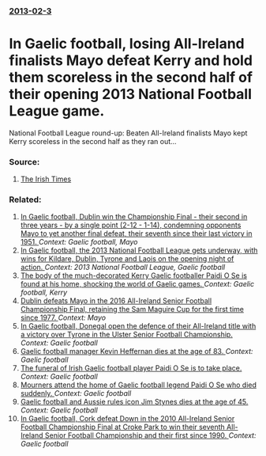### [2013-02-3](/news/2013/02/3/index.md)

# In Gaelic football, losing All-Ireland finalists Mayo defeat Kerry and hold them scoreless in the second half of their opening 2013 National Football League game. 

 National Football League round-up: Beaten All-Ireland finalists Mayo kept Kerry scoreless in the second half as they ran out&hellip;


### Source:

1. [The Irish Times](http://www.irishtimes.com/sports/gaa/2013/0203/1224329601598.html)

### Related:

1. [In Gaelic football, Dublin win the Championship Final - their second in three years - by a single point (2-12 - 1-14), condemning opponents Mayo to yet another final defeat, their seventh  since their last victory in 1951. ](/news/2013/09/22/in-gaelic-football-dublin-win-the-championship-final-their-second-in-three-years-by-a-single-point-2-12-1-14-condemning-opponents.md) _Context: Gaelic football, Mayo_
2. [In Gaelic football, the 2013 National Football League gets underway, with wins for Kildare, Dublin, Tyrone and Laois on the opening night of action. ](/news/2013/02/2/in-gaelic-football-the-2013-national-football-league-gets-underway-with-wins-for-kildare-dublin-tyrone-and-laois-on-the-opening-night-of.md) _Context: 2013 National Football League, Gaelic football_
3. [The body of the much-decorated Kerry Gaelic footballer Paidi O Se is found at his home, shocking the world of Gaelic games. ](/news/2012/12/15/the-body-of-the-much-decorated-kerry-gaelic-footballer-pa-ida-a-sa-c-is-found-at-his-home-shocking-the-world-of-gaelic-games.md) _Context: Gaelic football, Kerry_
4. [Dublin defeats Mayo in the 2016 All-Ireland Senior Football Championship Final, retaining the Sam Maguire Cup for the first time since 1977. ](/news/2016/10/1/dublin-defeats-mayo-in-the-2016-all-ireland-senior-football-championship-final-retaining-the-sam-maguire-cup-for-the-first-time-since-1977.md) _Context: Mayo_
5. [In Gaelic football, Donegal open the defence of their All-Ireland title with a victory over Tyrone in the Ulster Senior Football Championship. ](/news/2013/05/26/in-gaelic-football-donegal-open-the-defence-of-their-all-ireland-title-with-a-victory-over-tyrone-in-the-ulster-senior-football-championshi.md) _Context: Gaelic football_
6. [Gaelic football manager Kevin Heffernan dies at the age of 83. ](/news/2013/01/25/gaelic-football-manager-kevin-heffernan-dies-at-the-age-of-83.md) _Context: Gaelic football_
7. [The funeral of Irish Gaelic football player Paidi O Se is to take place. ](/news/2012/12/18/the-funeral-of-irish-gaelic-football-player-pa-ida-a-sa-c-is-to-take-place.md) _Context: Gaelic football_
8. [Mourners attend the home of Gaelic football legend Paidi O Se who died suddenly. ](/news/2012/12/17/mourners-attend-the-home-of-gaelic-football-legend-pa-ida-a-sa-c-who-died-suddenly.md) _Context: Gaelic football_
9. [Gaelic football and Aussie rules icon Jim Stynes dies at the age of 45. ](/news/2012/03/19/gaelic-football-and-aussie-rules-icon-jim-stynes-dies-at-the-age-of-45.md) _Context: Gaelic football_
10. [In Gaelic football, Cork defeat Down in the 2010 All-Ireland Senior Football Championship Final at Croke Park to win their seventh All-Ireland Senior Football Championship and their first since 1990. ](/news/2010/09/19/in-gaelic-football-cork-defeat-down-in-the-2010-all-ireland-senior-football-championship-final-at-croke-park-to-win-their-seventh-all-irela.md) _Context: Gaelic football_
